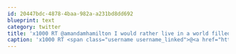 ```yaml
---
id: 20447bdc-4878-4baa-982a-a231bd8dd692
blueprint: text
category: twitter
title: 'x1000 RT @amandamhamilton I would rather live in a world filled with wild imagination &amp; uncertainty than a reality of complacency/mediocrity'
caption: 'x1000 RT <span class="username username_linked">@<a href="https://twitter.com/amandamhamilton" title="Amanda Hamilton">amandamhamilton</a></span> I would rather live in a world filled with wild imagination &amp; uncertainty than a reality of complacency/mediocrity'
---
```


